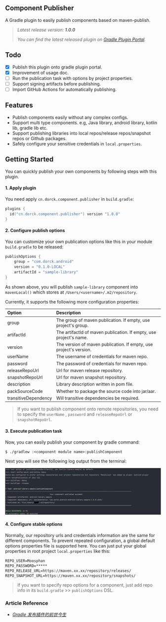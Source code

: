 ## Component Publisher

 A Gradle plugin to easily publish components based on maven-publish. 

> *Latest release version: **1.0.0***
>
> *You can find the latest released plugin on [Gradle Plugin Portal](https://plugins.gradle.org/plugin/cn.dorck.component.publisher).*

## Todo

- [x] Publish this plugin onto gradle plugin portal.
- [x] Improvement of usage doc.
- [ ] Run the publication task with options by project properties.
- [ ] Support signing artifacts before publishing.
- [ ] Import GitHub Actions for automatically publishing.

## Features

- Publish components easily without any complex configs.
- Support multi type components. e.g, Java library, android library, kotlin lib, gradle lib etc.
- Support publishing libraries into local repos/release repos/snapshot repos or Github packages.
- Safely configure your sensitive credentials in `local.properties`.

## Getting Started

You can quickly publish your own components by following steps with this plugin.
#### 1. Apply plugin

You need apply `cn.dorck.component.publisher` in `build.gradle`:

```kotlin
plugins {
  id("cn.dorck.component.publisher") version "1.0.0"
}
```

#### 2. Configure publish options

You can customize your own publication options like this in your module `build.gradle` to be released:

```kotlin
publishOptions {
    group = "com.dorck.android"
    version = "0.1.0-LOCAL"
    artifactId = "sample-library"
}
```

As shown above, you will publish `sample-library` component into `mavenLocal()` which stores at `/Users/<username>/.m2/repository`.

Currently, it supports the following more configuration properties:

| Option               | Description                                                  |
| :------------------- | :----------------------------------------------------------- |
| group                | The group of maven publication. If empty, use project's group. |
| artifactId           | The artifactId of maven publication. If empty, use project's name. |
| version              | The version of maven publication. If empty, use project's version. |
| userName             | The username of credentials for maven repo.                  |
| password             | The password of credentials for maven repo.                  |
| releaseRepoUrl       | Url for maven release repository.                            |
| snapshotRepoUrl      | Url for maven snapshot repository.                           |
| description          | Library description written in pom file.                     |
| packSourceCode       | Whether to package the source code into jar/aar.             |
| transitiveDependency | Will transitive dependencies be required.                    |

> If you want to publish component onto remote repositories, you need to specify the `userName` , `password` and `releaseRepoUrl` or `snapshotRepoUrl`.

#### 3. Execute publication task

Now, you can easily publish your component by gradle command:

```
$ ./gradlew :<component module name>:publishComponent
```

Next you will see the following log output from the terminal:

<img src="./arts/component_output.png" alt="component_output" style="zoom:50%;" />

#### 4. Configure stable options

Normally, our repository urls and credentials information are the same for different components. To prevent repeated configuration, a global default options properties file is supported here. You can just put your global properties in root project `local.properties` like this:

```properties
REPO_USER=Moosphan
REPO_PASSWORD=*****
REPO_RELEASE_URL=https://maven.xx.xx/repository/releases/
REPO_SNAPSHOT_URL=https://maven.xx.xx/repository/snapshots/
```

> If you want to specify repo options for a component, just add repo info in its `build.gradle` >> `publishOptions` DSL.

### Article Reference

- [*Gradle 发布插件的前世今生*](https://dorck.cn/gradle/2022/08/20/component-publication-plugin/)
